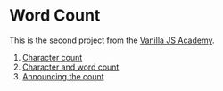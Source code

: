# Word Count

This is the second project from the [Vanilla JS Academy](https://vanillajsacademy.com).

1. [Character count](https://kieranbarker.github.io/word-count/character-count/)
2. [Character and word count](https://kieranbarker.github.io/word-count/character-and-word-count/)
3. [Announcing the count](https://kieranbarker.github.io/word-count/announcing-the-count/)

